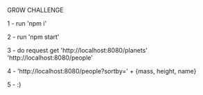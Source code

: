 GR0W CHALLENGE

1 - run 'npm i'

2 - run 'npm start'

3 - do request get 'http://localhost:8080/planets' 'http://localhost:8080/people'

4 - 'http://localhost:8080/people?sortby=' + {mass, height, name}

5 - :)
